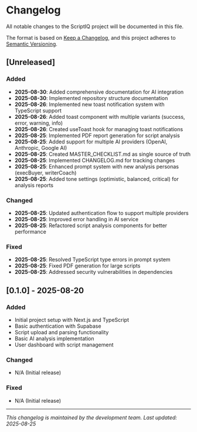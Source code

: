 # Changelog

All notable changes to the ScriptIQ project will be documented in this file.

The format is based on [Keep a Changelog](https://keepachangelog.com/en/1.0.0/),
and this project adheres to [Semantic Versioning](https://semver.org/spec/v2.0.0.html).

## [Unreleased]

### Added
- **2025-08-30**: Added comprehensive documentation for AI integration
- **2025-08-30**: Implemented repository structure documentation
- **2025-08-26**: Implemented new toast notification system with TypeScript support
- **2025-08-26**: Added toast component with multiple variants (success, error, warning, info)
- **2025-08-26**: Created useToast hook for managing toast notifications
- **2025-08-25**: Implemented PDF report generation for script analysis
- **2025-08-25**: Added support for multiple AI providers (OpenAI, Anthropic, Google AI)
- **2025-08-25**: Created MASTER_CHECKLIST.md as single source of truth
- **2025-08-25**: Implemented CHANGELOG.md for tracking changes
- **2025-08-25**: Enhanced prompt system with new analysis personas (execBuyer, writerCoach)
- **2025-08-25**: Added tone settings (optimistic, balanced, critical) for analysis reports

### Changed
- **2025-08-25**: Updated authentication flow to support multiple providers
- **2025-08-25**: Improved error handling in AI service
- **2025-08-25**: Refactored script analysis components for better performance

### Fixed
- **2025-08-25**: Resolved TypeScript type errors in prompt system
- **2025-08-25**: Fixed PDF generation for large scripts
- **2025-08-25**: Addressed security vulnerabilities in dependencies

## [0.1.0] - 2025-08-20

### Added
- Initial project setup with Next.js and TypeScript
- Basic authentication with Supabase
- Script upload and parsing functionality
- Basic AI analysis implementation
- User dashboard with script management

### Changed
- N/A (Initial release)

### Fixed
- N/A (Initial release)

---
*This changelog is maintained by the development team. Last updated: 2025-08-25*

